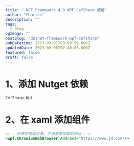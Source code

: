 ```yaml
---
title: ".NET Framework 4.8 WPF CefSharp 使用"
author: "Charles"
description: ""
tags:
  - blog
ogImage: ""
postSlug: "dotnet-framework-wpf-cefsharp"
pubDatetime: 2023-03-01T09:09:59.000Z
updatedDate: 2023-03-08T07:40:03.000Z
featured: false
draft: false
---
```


# 1、添加 Nutget 依赖

```go
CefSharp.Wpf
```

# 2、在 xaml 添加组件

```xml
<!-- 创建浏览器对象，并设置要加载的网址 -->
<wpf:ChromiumWebBrowser Address="https://www.jd.com"/>
```
